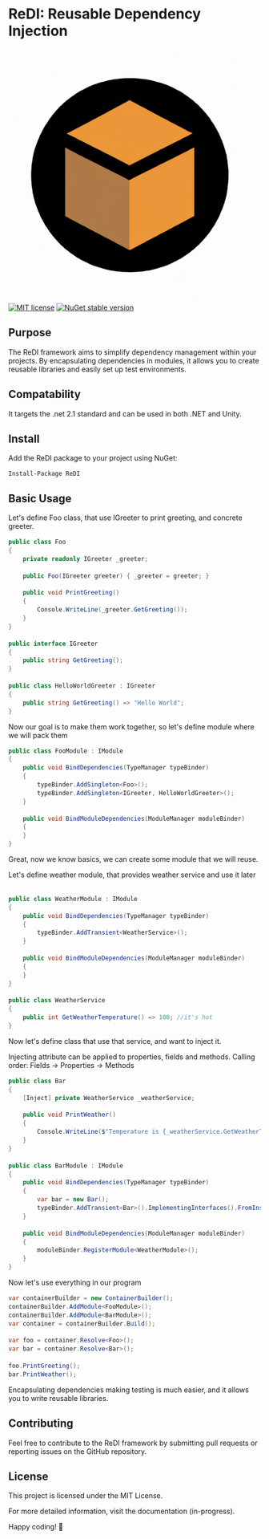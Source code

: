 # ReDI: Reusable Dependency Injection
![alt text](https://raw.githubusercontent.com/re-mouse/.blobs/0e42219d73f3d024a11d6475797543cad7c00db7/ReDI_icon.png)
[![MIT license](https://img.shields.io/badge/License-MIT-blue.svg)](https://lbesson.mit-license.org/)
[![NuGet stable version](https://badgen.net/nuget/v/ReDI)](https://www.nuget.org/packages/ReDI)

## Purpose
The ReDI framework aims to simplify dependency management within your projects. By encapsulating dependencies in modules, it allows you to create reusable libraries and easily set up test environments.

## Compatability
It targets the .net 2.1 standard and can be used in both .NET and Unity.

## Install
Add the ReDI package to your project using NuGet:
```
Install-Package ReDI
```

## Basic Usage

Let's define Foo class, that use IGreeter to print greeting, and concrete greeter.
```cs
public class Foo 
{
    private readonly IGreeter _greeter;

    public Foo(IGreeter greeter) { _greeter = greeter; }
    
    public void PrintGreeting()
    {
        Console.WriteLine(_greeter.GetGreeting());
    }
}

public interface IGreeter
{
    public string GetGreeting();
}

public class HelloWorldGreeter : IGreeter
{
    public string GetGreeting() => "Hello World";
}
```
Now our goal is to make them work together, so let's define module where we will pack them
```cs
public class FooModule : IModule
{
    public void BindDependencies(TypeManager typeBinder)
    {
        typeBinder.AddSingleton<Foo>();
        typeBinder.AddSingleton<IGreeter, HelloWorldGreeter>();
    }

    public void BindModuleDependencies(ModuleManager moduleBinder)
    {
    }
}
```
Great, now we know basics, we can create some module that we will reuse.

Let's define weather module, that provides weather service and use it later
```cs

public class WeatherModule : IModule
{
    public void BindDependencies(TypeManager typeBinder)
    {
        typeBinder.AddTransient<WeatherService>();
    }

    public void BindModuleDependencies(ModuleManager moduleBinder)
    {
    }
}

public class WeatherService
{
    public int GetWeatherTemperature() => 100; //it's hot
}
```

Now let's define class that use that service, and want to inject it.

Injecting attribute can be applied to properties, fields and methods. 
Calling order: Fields -> Properties -> Methods
```cs
public class Bar
{
    [Inject] private WeatherService _weatherService;

    public void PrintWeather()
    {
        Console.WriteLine($"Temperature is {_weatherService.GetWeatherTemperature()}");
    }
}

public class BarModule : IModule
{
    public void BindDependencies(TypeManager typeBinder)
    {
        var bar = new Bar();
        typeBinder.AddTransient<Bar>().ImplementingInterfaces().FromInstance(bar);
    }

    public void BindModuleDependencies(ModuleManager moduleBinder)
    {
        moduleBinder.RegisterModule<WeatherModule>();
    }
}

```

Now let's use everything in our program
```cs
var containerBuilder = new ContainerBuilder();
containerBuilder.AddModule<FooModule>();
containerBuilder.AddModule<BarModule>();
var container = containerBuilder.Build();

var foo = container.Resolve<Foo>();
var bar = container.Resolve<Bar>();

foo.PrintGreeting();
bar.PrintWeather();
```

Encapsulating dependencies making testing is much easier, and it allows you to write reusable libraries.

## Contributing
Feel free to contribute to the ReDI framework by submitting pull requests or reporting issues on the GitHub repository.

## License
This project is licensed under the MIT License.

For more detailed information, visit the documentation (in-progress).

Happy coding! 🚀
